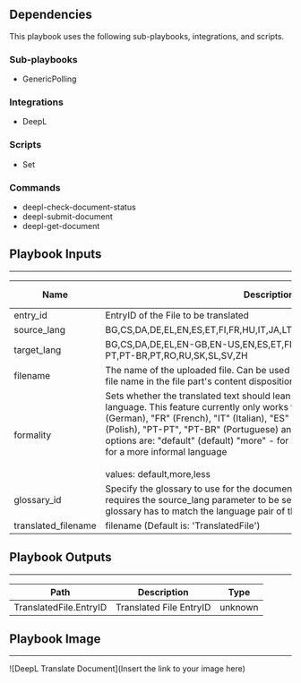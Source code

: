 

## Dependencies
This playbook uses the following sub-playbooks, integrations, and scripts.

### Sub-playbooks
* GenericPolling

### Integrations
* DeepL

### Scripts
* Set

### Commands
* deepl-check-document-status
* deepl-submit-document
* deepl-get-document

## Playbook Inputs
---

| **Name** | **Description** | **Default Value** | **Required** |
| --- | --- | --- | --- |
| entry_id | EntryID of the File to be translated |  | Optional |
| source_lang | BG,CS,DA,DE,EL,EN,ES,ET,FI,FR,HU,IT,JA,LT,LV,NL,PL,PT,RO,RU,SK,SL,SV,ZH |  | Optional |
| target_lang | BG,CS,DA,DE,EL,EN-GB,EN-US,EN,ES,ET,FI,FR,HU,IT,JA,LT,LV,NL,PL,PT-PT,PT-BR,PT,RO,RU,SK,SL,SV,ZH |  | Optional |
| filename | The name of the uploaded file. Can be used as an alternative to including the file name in the file part's content disposition. |  | Optional |
| formality | Sets whether the translated text should lean towards formal or informal language. This feature currently only works for target languages "DE" \(German\), "FR" \(French\), "IT" \(Italian\), "ES" \(Spanish\), "NL" \(Dutch\), "PL" \(Polish\), "PT-PT", "PT-BR" \(Portuguese\) and "RU" \(Russian\).Possible options are: "default" \(default\) "more" - for a more formal language "less" - for a more informal language<br/><br/>values: default,more,less |  | Optional |
| glossary_id | Specify the glossary to use for the document translation. Important: This requires the source_lang parameter to be set and the language pair of the glossary has to match the language pair of the request. |  | Optional |
| translated_filename | filename \(Default is: 'TranslatedFile'\) |  | Optional |

## Playbook Outputs
---

| **Path** | **Description** | **Type** |
| --- | --- | --- |
| TranslatedFile.EntryID | Translated File EntryID | unknown |

## Playbook Image
---
![DeepL Translate Document](Insert the link to your image here)